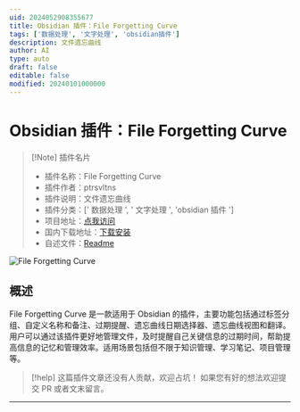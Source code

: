 ```yaml
---
uid: 2024052908355677
title: Obsidian 插件：File Forgetting Curve
tags: ['数据处理', '文字处理', 'obsidian插件']
description: 文件遗忘曲线
author: AI
type: auto
draft: false
editable: false
modified: 20240101000000
---
```


# Obsidian 插件：File Forgetting Curve

> [!Note] 插件名片
> - 插件名称：File Forgetting Curve
> - 插件作者：ptrsvltns
> - 插件说明：文件遗忘曲线
> - 插件分类：[' 数据处理 ', ' 文字处理 ', 'obsidian 插件 ']
> - 项目地址：[点我访问](https://github.com/ptrsvltns/file-forgetting-curve-obsidian)
> - 国内下载地址：[下载安装](https://pkmer.cn/products/plugin/pluginMarket/?file-forgetting-curve-obsidian)
> - 自述文件：[Readme](https://ghproxy.net/https://raw.githubusercontent.com/ptrsvltns/file-forgetting-curve-obsidian/main/README.md)

![File Forgetting Curve](https://cdn.pkmer.cn/covers/file-forgetting-curve-obsidian_new.gif!pkmer)

## 概述

File Forgetting Curve 是一款适用于 Obsidian 的插件，主要功能包括通过标签分组、自定义名称和备注、过期提醒、遗忘曲线日期选择器、遗忘曲线视图和翻译。用户可以通过该插件更好地管理文件，及时提醒自己关键信息的过期时间，帮助提高信息的记忆和管理效率。适用场景包括但不限于知识管理、学习笔记、项目管理等。

> [!help]
> 这篇插件文章还没有人贡献，欢迎占坑！
> 如果您有好的想法欢迎提交 PR 或者文末留言。

---



